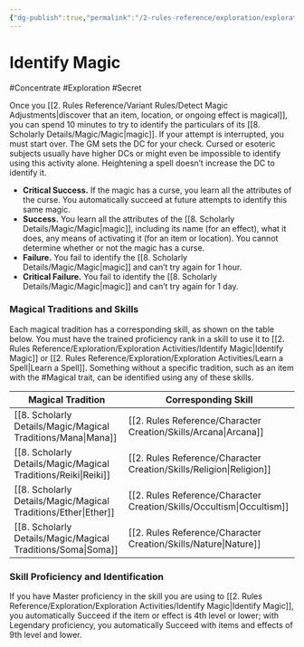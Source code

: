 ```yaml
---
{"dg-publish":true,"permalink":"/2-rules-reference/exploration/exploration-activities/identify-magic/","noteIcon":""}
---
```


# Identify Magic
#Concentrate #Exploration #Secret  

Once you [[2. Rules Reference/Variant Rules/Detect Magic Adjustments\|discover that an item, location, or ongoing effect is magical]], you can spend 10 minutes to try to identify the particulars of its [[8. Scholarly Details/Magic/Magic\|magic]]. If your attempt is interrupted, you must start over. The GM sets the DC for your check. Cursed or esoteric subjects usually have higher DCs or might even be impossible to identify using this activity alone. Heightening a spell doesn’t increase the DC to identify it.

- **Critical Success.** If the magic has a curse, you learn all the attributes of the curse. You automatically succeed at future attempts to identify this same magic.
- **Success.** You learn all the attributes of the [[8. Scholarly Details/Magic/Magic\|magic]], including its name (for an effect), what it does, any means of activating it (for an item or location). You cannot determine whether or not the magic has a curse.
- **Failure.** You fail to identify the [[8. Scholarly Details/Magic/Magic\|magic]] and can’t try again for 1 hour.
- **Critical Failure.** You fail to identify the [[8. Scholarly Details/Magic/Magic\|magic]] and can’t try again for 1 day.

### Magical Traditions and Skills
Each magical tradition has a corresponding skill, as shown on the table below. You must have the trained proficiency rank in a skill to use it to [[2. Rules Reference/Exploration/Exploration Activities/Identify Magic\|Identify Magic]] or [[2. Rules Reference/Exploration/Exploration Activities/Learn a Spell\|Learn a Spell]]. Something without a specific tradition, such as an item with the #Magical trait, can be identified using any of these skills.

| Magical Tradition | Corresponding Skill |
| ----------------- | ------------------- |
| [[8. Scholarly Details/Magic/Magical Traditions/Mana\|Mana]]        | [[2. Rules Reference/Character Creation/Skills/Arcana\|Arcana]]              |
| [[8. Scholarly Details/Magic/Magical Traditions/Reiki\|Reiki]]       | [[2. Rules Reference/Character Creation/Skills/Religion\|Religion]]            |
| [[8. Scholarly Details/Magic/Magical Traditions/Ether\|Ether]]       | [[2. Rules Reference/Character Creation/Skills/Occultism\|Occultism]]           |
| [[8. Scholarly Details/Magic/Magical Traditions/Soma\|Soma]]        | [[2. Rules Reference/Character Creation/Skills/Nature\|Nature]]              |

### Skill Proficiency and Identification 
 If you have Master proficiency in the skill you are using to [[2. Rules Reference/Exploration/Exploration Activities/Identify Magic\|Identify Magic]], you automatically Succeed if the item or effect is 4th level or lower; with Legendary proficiency, you automatically Succeed with items and effects of 9th level and lower.